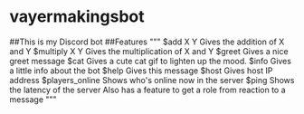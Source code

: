 # vayermakingsbot
##This is my Discord bot
##Features
"""
$add X Y
Gives the addition of X and Y
$multiply X Y
Gives the multiplication of X and Y
$greet
Gives a nice greet message
$cat
Gives a cute cat gif to lighten up the mood.
$info
Gives a little info about the bot
$help
Gives this message
$host
Gives host IP address
$players_online
Shows who's online now in the server
$ping
Shows the latency of the server
Also has a feature to get a role from reaction to a message
"""
